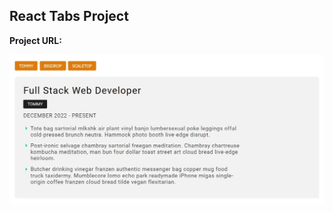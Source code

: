 ## React Tabs Project

**Project URL:**

<a href='' target='_blank'>
<img src='./src/assets/tabs.jpg' width='700' alt='tours project image'>
</a>
